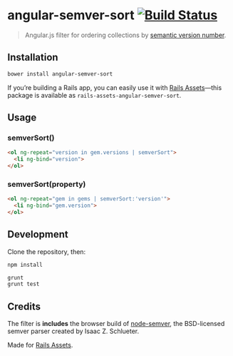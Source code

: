# angular-semver-sort [![Build Status](https://travis-ci.org/monterail/angular-semver-sort.png)](https://travis-ci.org/monterail/angular-semver-sort)

> Angular.js filter for ordering collections by [semantic version number](http://semver.org).

## Installation

```sh
bower install angular-semver-sort
```

If you’re building a Rails app, you can easily use it with [Rails Assets](https://rails-assets.org)—this package is available as `rails-assets-angular-semver-sort`.

## Usage

### semverSort()

```html
<ol ng-repeat="version in gem.versions | semverSort">
  <li ng-bind="version">
</ol>
```

### semverSort(property)

```html
<ol ng-repeat="gem in gems | semverSort:'version'">
  <li ng-bind="gem.version">
</ol>
```

## Development

Clone the repository, then:

```sh
npm install

grunt
grunt test
```

## Credits

The filter is **includes** the browser build of [node-semver](https://github.com/isaacs/node-semver), the BSD-licensed semver parser created by Isaac Z. Schlueter.

Made for [Rails Assets](https://rails-assets.org).
